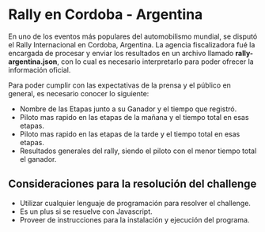 # Rally en Cordoba - Argentina

En uno de los eventos más populares del automobilismo mundial, se disputó el Rally Internacional en Cordoba, Argentina. La agencia fiscalizadora fué la encargada de procesar y enviar los resultados en un archivo llamado **rally-argentina.json**, con lo cual es necesario interpretarlo para poder ofrecer la información oficial. 

Para poder cumplir con las expectativas de la prensa y el público en general, es necesario conocer lo siguiente:

- Nombre de las Etapas junto a su Ganador y el tiempo que registró.
- Piloto mas rapido en las etapas de la mañana y el tiempo total en esas etapas.
- Piloto mas rapido en las etapas de la tarde y el tiempo total en esas etapas.
- Resultados generales del rally, siendo el piloto con el menor tiempo total el ganador.

## Consideraciones para la resolución del challenge

- Utilizar cualquier lenguaje de programación para resolver el challenge.
- Es un plus si se resuelve con Javascript.
- Proveer de instrucciones para la instalación y ejecución del programa.
